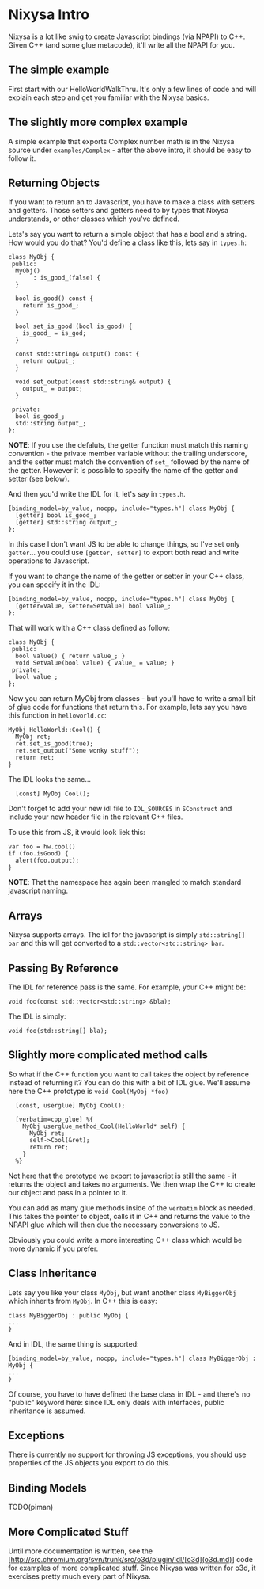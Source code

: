 # Nixysa Intro #

Nixysa is a lot like swig to create Javascript bindings (via NPAPI) to C++. Given C++ (and some glue metacode), it'll write all the NPAPI for you.


## The simple example ##

First start with our HelloWorldWalkThru. It's only a few lines of code and will explain each step and get you familiar with the Nixysa basics.


## The slightly more complex example ##

A simple example that exports Complex number math is in the Nixysa source under `examples/Complex` - after the above intro, it should be easy to follow it.


## Returning Objects ##

If you want to return an to Javascript, you have to make a class with setters and getters. Those setters and getters need to by types that Nixysa understands, or other classes which you've defined.

Lets's say you want to return a simple object that has a bool and a string. How would you do that? You'd define a class like this, lets say in `types.h`:

```
class MyObj {
 public:
  MyObj()
       : is_good_(false) {
  }

  bool is_good() const {
    return is_good_;
  }

  bool set_is_good (bool is_good) {
    is_good_ = is_god;
  }

  const std::string& output() const {
    return output_;
  }

  void set_output(const std::string& output) {
    output_ = output;
  }

 private:
  bool is_good_;
  std::string output_;
};
```

**NOTE**: If you use the defaluts, the getter function must match this naming convention - the private member variable without the trailing underscore, and the setter must match the convention of `set_` followed by the name of the getter. However it is possible to specify the name of the getter and setter (see below).

And then you'd write the IDL for it, let's say in `types.h`.

```
[binding_model=by_value, nocpp, include="types.h"] class MyObj {
  [getter] bool is_good_;
  [getter] std::string output_;
};
```

In this case I don't want JS to be able to change things, so I've set only `getter`... you could use `[getter, setter]` to export both read and write operations to Javascript.

If you want to change the name of the getter or setter in your C++ class, you can specify it in the IDL:

```
[binding_model=by_value, nocpp, include="types.h"] class MyObj {
  [getter=Value, setter=SetValue] bool value_;
};
```

That will work with a C++ class defined as follow:

```
class MyObj {
 public:
  bool Value() { return value_; }
  void SetValue(bool value) { value_ = value; }
 private:
  bool value_;
};
```


Now you can return MyObj from classes - but you'll have to write a small bit of glue code for functions that return this. For example, lets say you have this function in `helloworld.cc`:

```
MyObj HelloWorld::Cool() {
  MyObj ret;
  ret.set_is_good(true);
  ret.set_output("Some wonky stuff");
  return ret;
}
```

The IDL looks the same...

```
  [const] MyObj Cool();
```

Don't forget to add your new idl file to `IDL_SOURCES` in `SConstruct` and include your new header file in the relevant C++ files.

To use this from JS, it would look liek this:

```
var foo = hw.cool()
if (foo.isGood) {
  alert(foo.output);
}
```

**NOTE**: That the namespace has again been mangled to match standard javascript naming.

## Arrays ##

Nixysa supports arrays. The idl for the javascript is simply `std::string[] bar` and this will get converted to a `std::vector<std::string> bar`.

## Passing By Reference ##

The IDL for reference pass is the same. For example, your C++ might be:

```
void foo(const std::vector<std::string> &bla);
```

The IDL is simply:

```
void foo(std::string[] bla);
```


## Slightly more complicated method calls ##

So what if the C++ function you want to call takes the object by reference instead of returning it? You can do this with a bit of IDL glue. We'll assume here the C++ prototype is `void Cool(MyObj *foo)`

```
  [const, userglue] MyObj Cool();

  [verbatim=cpp_glue] %{
    MyObj userglue_method_Cool(HelloWorld* self) {
      MyObj ret;
      self->Cool(&ret);
      return ret;
    }
  %}
```

Not here that the prototype we export to javascript is still the same - it returns the object and takes no arguments. We then wrap the C++ to create our object and pass in a pointer to it.

You can add as many glue methods inside of the `verbatim` block as needed. This takes the pointer to object, calls it in C++ and returns the value to the NPAPI glue which will then due the necessary conversions to JS.

Obviously you could write a more interesting C++ class which would be more dynamic if you prefer.

## Class Inheritance ##

Lets say you like your class `MyObj`, but want another class `MyBiggerObj` which inherits from `MyObj`. In C++ this is easy:

```
class MyBiggerObj : public MyObj {
...
}
```

And in IDL, the same thing is supported:

```
[binding_model=by_value, nocpp, include="types.h"] class MyBiggerObj : MyObj {
...
}
```

Of course, you have to have defined the base class in IDL - and there's no "public" keyword here: since IDL only deals with interfaces, public inheritance is assumed.

## Exceptions ##

There is currently no support for throwing JS exceptions, you should use properties of the JS objects you export to do this.

## Binding Models ##

TODO(piman)

## More Complicated Stuff ##

Until more documentation is written, see the [http://src.chromium.org/svn/trunk/src/o3d/plugin/idl/[o3d](o3d.md)] code for examples of more complicated stuff. Since Nixysa was written for o3d, it exercises pretty much every part of Nixysa.